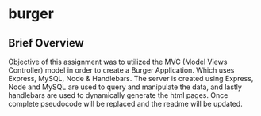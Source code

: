 # burger

## Brief Overview

Objective of this assignment was to utilized the MVC (Model Views Controller) model in order to create a Burger Application.  Which uses Express, MySQL, Node & Handlebars.  The server is created using Express, Node and MySQL are used to query and manipulate the data, and lastly handlebars are used to dynamically generate the html pages.  Once complete pseudocode will be replaced and the readme will be updated.
